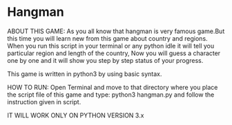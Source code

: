 # Hangman

ABOUT THIS GAME:
As you all know that hangman is very famous game.But this time you will learn new from this game about country and regions. When you run this script in your terminal or any python idle it will tell you particular region and length of the country, Now you will guess a character one by one and it will show you step by step status of your progress.

This game is written in python3 by using basic syntax.

HOW TO RUN:
Open Terminal and move to that directory where you place the script file of this game and type: python3 hangman.py
and follow the instruction given in script.

IT WILL WORK ONLY ON PYTHON VERSION 3.x

